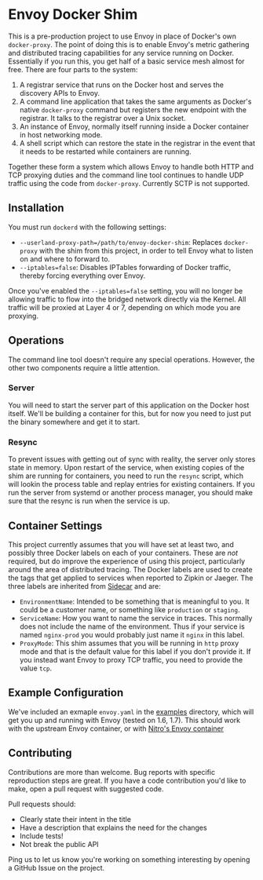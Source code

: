 Envoy Docker Shim
=================

This is a pre-production project to use Envoy in place of Docker's own
`docker-proxy`. The point of doing this is to enable Envoy's metric gathering
and distributed tracing capabilities for any service running on Docker.
Essentially if you run this, you get half of a basic service mesh almost for
free.  There are four parts to the system:

1. A registrar service that runs on the Docker host and serves the discovery
   APIs to Envoy.
2. A command line application that takes the same arguments as Docker's
   native `docker-proxy` command but registers the new endpoint with
   the registrar. It talks to the registrar over a Unix socket.
3. An instance of Envoy, normally itself running inside a Docker container
   in host networking mode.
4. A shell script which can restore the state in the registrar in the event
   that it needs to be restarted while containers are running.

Together these form a system which allows Envoy to handle both HTTP and TCP
proxying duties and the command line tool continues to handle UDP traffic using
the code from `docker-proxy`. Currently SCTP is not supported.

Installation
------------

You must run `dockerd` with the following settings:

* `--userland-proxy-path=/path/to/envoy-docker-shim`: Replaces `docker-proxy`
  with the shim from this project, in order to tell Envoy what to listen on
  and where to forward to.
* `--iptables=false`: Disables IPTables forwarding of Docker traffic,
  thereby forcing everything over Envoy.

Once you've enabled the `--iptables=false` setting, you will no longer be
allowing traffic to flow into the bridged network directly via the Kernel.  All
traffic will be proxied at Layer 4 or 7, depending on which mode you are
proxying.

Operations
----------

The command line tool doesn't require any special operations. However, the
other two components require a little attention.

### Server

You will need to start the server part of this application on the Docker host
itself. We'll be building a container for this, but for now you need to just
put the binary somewhere and get it to start.

### Resync

To prevent issues with getting out of sync with reality, the server only stores
state in memory. Upon restart of the service, when existing copies of the shim
are running for containers, you need to run the `resync` script, which will
lookin the process table and replay entries for existing containers. If you run
the server from systemd or another process manager, you should make sure that
the resync is run when the service is up.

Container Settings
------------------

This project currently assumes that you will have set at least two, and
possibly three Docker labels on each of your containers. These are _not_
required, but do improve the experience of using this project, particularly
around the area of distributed tracing. The Docker labels are used to create
the tags that get applied to services when reported to Zipkin or Jaeger. The
three labels are inherited from [Sidecar](https://github.com/Nitro/sidecar) and
are:

* `EnvironmentName`: Intended to be something that is meaningful to you. It could
  be a customer name, or something like `production` or `staging`.
* `ServiceName`: How you want to name the service in traces. This normally does not
  include the name of the environment. Thus if your service is named `nginx-prod`
  you would probably just name it `nginx` in this label.
* `ProxyMode`: This shim assumes that you will be running in `http` proxy mode
  and that is the default value for this label if you don't provide it. If you
  instead want Envoy to proxy TCP traffic, you need to provide the value `tcp`.

Example Configuration
---------------------

We've included an exmaple `envoy.yaml` in the [examples](./examples) directory,
which will get you up and running with Envoy (tested on 1.6, 1.7). This should
work with the upstream Envoy container, or with [Nitro's Envoy
container](https://hub.docker.com/r/gonitro/envoyproxy/)

Contributing
------------

Contributions are more than welcome. Bug reports with specific reproduction
steps are great. If you have a code contribution you'd like to make, open a
pull request with suggested code.

Pull requests should:

 * Clearly state their intent in the title
 * Have a description that explains the need for the changes
 * Include tests!
 * Not break the public API

Ping us to let us know you're working on something interesting by opening a
GitHub Issue on the project.
